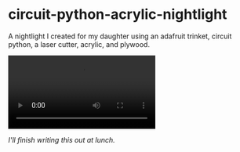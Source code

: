 # circuit-python-acrylic-nightlight
A nightlight I created for my daughter using an adafruit trinket, circuit python, a laser cutter, acrylic, and plywood.


<video>
    <source src="https://player.vimeo.com/video/240650785" width="640" height="360">
</video>

_I'll finish writing this out at lunch._